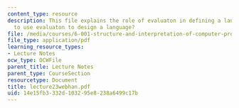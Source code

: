 ```yaml
---
content_type: resource
description: This file explains the role of evaluaton in defining a language and how
  to use evaluaton to design a language?
file: /media/courses/6-001-structure-and-interpretation-of-computer-programs-spring-2005/14e15fb3332d103295e8238a6499c17b_lecture23webhan.pdf
file_type: application/pdf
learning_resource_types:
- Lecture Notes
ocw_type: OCWFile
parent_title: Lecture Notes
parent_type: CourseSection
resourcetype: Document
title: lecture23webhan.pdf
uid: 14e15fb3-332d-1032-95e8-238a6499c17b
---
```

